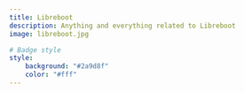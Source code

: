 ```yaml
---
title: Libreboot
description: Anything and everything related to Libreboot
image: libreboot.jpg

# Badge style
style:
    background: "#2a9d8f"
    color: "#fff"
---
```

